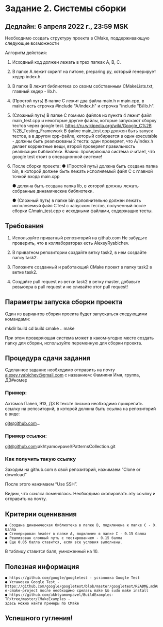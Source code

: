 # Задание 2. Системы сборки

## Дедлайн: 6 апреля 2022 г., 23:59 MSK

Необходимо создать структуру проекта в CMake, поддерживающую следующие
возможности

Алгоритм действия:

1. Исходный код должен лежать в трех папках A, B, C.
2. В папке А лежит скрипт на питоне, preparing.py, который генерирует хедер
    index.h.
3. В папке B лежит библиотека со своим собственным CMakeLists.txt, главный
    хедер - lib.h.
4. (Простой путь) В папке С лежит два файла main.h и main.cpp, в main.h есть
    строчка #include "A/index.h" и строчка "include "B/lib.h".
5. (Сложный путь) В папке C помимо файлов из пункта 4 лежит файл
    main_test.cpp и некоторые другие файлы, которые запускают сборку тестов
    через google test. https://ru.wikipedia.org/wiki/Google_C%2B
    %2B_Testing_Framework В файле main_test.cpp должен быть запуск тестов, а в
    другом cpp-файле, который собирается в один executable - должны быть
    реализованы 2 теста: один проверяет, что A/index.h делает корректные вещи,
    второй проверяет правильность реализации библиотеки. Важно: проверяющая
    система считает, что google test стоит в операционной системе!
6. После сборки проекта:
    ● (Простой путь) должна быть создана папка bin, в которой должен быть
       лежать исполняемый файл C с главной точкой входа main.cpp
       
    ● должна быть создана папка lib, в которой должны лежать собранные
       динамические библиотеки.
       
    ● (Сложный путь) в папке bin дополнительно должен лежать исполняемый
       файл CTest с запуском тестов, полученный после сборки C/main_test.cpp
       с исходными файлами, содержащие тесты.

## Требования

1. Используйте приватный репозиторий на github.com Не забудьте проверить, что
    в коллабораторах есть AlexeyRyabichev.


2. В приватном репозитории создайте ветку task2, в нем создайте папку task2.
3. Положите созданный и работающий CMake проект в папку task2 в ветке task2.
4. Создайте pull request из ветки task2 в ветку master, добавьте ревьюера в pull
    request и не сливайте этот pull request!

## Параметры запуска сборки проекта

Один из вариантов сборки проекта будет запускаться следующими командами:

mkdir build
cd build
cmake ..
make

При этом проверяющая система может в каком-угодно месте создать папку для
сборки, используйте переменную для сборки проекта.

## Процедура сдачи задания

Сделанное задание необходимо отправить на почту alexey.ryabichev@gmail.com с
названием:
Фамилия Имя, группа, ДЗ#номер

### Пример:

Ахтямов Павел, 913, ДЗ
В тексте письма необходимо прикрепить ссылку на репозиторий, в которой должна
быть ссылка на репозиторий в виде:

git@github.com...

### Пример ссылки:

git@github.com:akhtyamovpavel/PatternsCollection.git

### Как получить такую ссылку

Заходим на github.com в свой репозиторий, нажимаем “Clone or download”


После этого нажимаем “Use SSH”.

Видим, что ссылка поменялась. Необходимо скопировать эту ссылку и отправить на
почту.

## Критерии оценивания

```
● Создана динамическая библиотека в папке B, подключена к папке С - 0.
балла
● Сгенерирован header в папке A, подключен в папке С - 0.15 балла
● Реализован сложный путь с тестированием - 0.15 балла
● Еще 0.05 балла ставится, если все условия выполнены.
```
В таблицу ставится балл, умноженный на 10.


## Полезная информация

```
● https://github.com/google/googletest - установка Google Test
● Установка Google Test -
https://github.com/google/googletest/blob/master/googletest/README.md#standalon
e-cmake-project после необходимо сделать make && sudo make install
● https://github.com/akhtyamovpavel/BuildExamples-TP/tree/master/CMakeExamples -
здесь можно найти примеры по CMake
```
## Успешного гугления!



